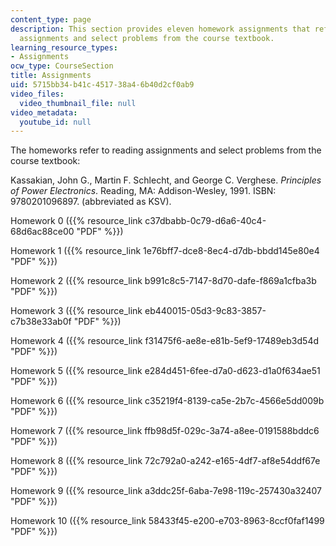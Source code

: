 ```yaml
---
content_type: page
description: This section provides eleven homework assignments that refer to reading
  assignments and select problems from the course textbook.
learning_resource_types:
- Assignments
ocw_type: CourseSection
title: Assignments
uid: 5715bb34-b41c-4517-38a4-6b40d2cf0ab9
video_files:
  video_thumbnail_file: null
video_metadata:
  youtube_id: null
---
```


The homeworks refer to reading assignments and select problems from the course textbook:

Kassakian, John G., Martin F. Schlecht, and George C. Verghese. _Principles of Power Electronics_. Reading, MA: Addison-Wesley, 1991. ISBN: 9780201096897. (abbreviated as KSV).

Homework 0 ({{% resource_link c37dbabb-0c79-d6a6-40c4-68d6ac88ce00 "PDF" %}})

Homework 1 ({{% resource_link 1e76bff7-dce8-8ec4-d7db-bbdd145e80e4 "PDF" %}})

Homework 2 ({{% resource_link b991c8c5-7147-8d70-dafe-f869a1cfba3b "PDF" %}})

Homework 3 ({{% resource_link eb440015-05d3-9c83-3857-c7b38e33ab0f "PDF" %}})

Homework 4 ({{% resource_link f31475f6-ae8e-e81b-5ef9-17489eb3d54d "PDF" %}})

Homework 5 ({{% resource_link e284d451-6fee-d7a0-d623-d1a0f634ae51 "PDF" %}})

Homework 6 ({{% resource_link c35219f4-8139-ca5e-2b7c-4566e5dd009b "PDF" %}})

Homework 7 ({{% resource_link ffb98d5f-029c-3a74-a8ee-0191588bddc6 "PDF" %}})

Homework 8 ({{% resource_link 72c792a0-a242-e165-4df7-af8e54ddf67e "PDF" %}})

Homework 9 ({{% resource_link a3ddc25f-6aba-7e98-119c-257430a32407 "PDF" %}})

Homework 10 ({{% resource_link 58433f45-e200-e703-8963-8ccf0faf1499 "PDF" %}})